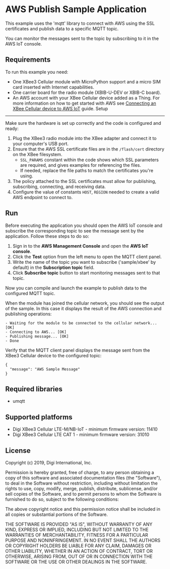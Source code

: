 AWS Publish Sample Application
==============================

This example uses the 'mqtt' library to connect with AWS using the SSL
certificates and publish data to a specific MQTT topic.

You can monitor the messages sent to the topic by subscribing to it in the AWS
IoT console.

Requirements
------------

To run this example you need:

* One XBee3 Cellular module with MicroPython support and a micro SIM card
  inserted with Internet capabilities.
* One carrier board for the radio module (XBIB-U-DEV or XBIB-C board).
* An AWS account with your XBee Cellular device added as a Thing. For more
  information on how to get started with AWS see
  [Connecting an XBee Cellular device to AWS IoT](../) guide.
Setup
-----

Make sure the hardware is set up correctly and the code is configured and
ready:

1. Plug the XBee3 radio module into the XBee adapter and connect it to your
   computer's USB port.
2. Ensure that the AWS SSL certificate files are in the `/flash/cert` directory
   on the XBee filesystem.
   * `SSL_PARAMS` constant within the code shows which SSL parameters are
     required, and gives examples for referencing the files.
   * If needed, replace the file paths to match the certificates you're
     using.
3. The policy attached to the SSL certificates must allow for publishing,
   subscribing, connecting, and receiving data.
4. Configure the value of constants `HOST`, `REGION` needed to create a valid
   AWS endpoint to connect to.

Run
---

Before executing the application you should open the AWS IoT console and
subscribe the corresponding topic to see the message sent by the application.
Follow these steps to do so:

1. Sign in to the **AWS Management Console** and open the **AWS IoT console**.
2. Click the **Test** option from the left menu to open the MQTT client panel.
3. Write the name of the topic you want to subscribe ('sample/xbee' by default)
   in the **Subscription topic** field.
4. Click **Subscribe topic** button to start monitoring messages sent to that
   topic.

Now you can compile and launch the example to publish data to the configured
MQTT topic. 

When the module has joined the cellular network, you should see the output of
the sample. In this case it displays the result of the AWS connection and 
publishing operations:

    - Waiting for the module to be connected to the cellular network... [OK] 
    - Connecting to AWS... [OK]
    - Publishing message... [OK]
    - Done

Verify that the MQTT client panel displays the message sent from the XBee3 
Cellular device to the configured topic:

    {
      "message": "AWS Sample Message"
    }

Required libraries
--------------------

* umqtt

Supported platforms
-------------------

* Digi XBee3 Cellular LTE-M/NB-IoT - minimum firmware version: 11410
* Digi XBee3 Cellular LTE CAT 1 - minimum firmware version: 31010

License
-------

Copyright (c) 2019, Digi International, Inc.

Permission is hereby granted, free of charge, to any person obtaining a copy
of this software and associated documentation files (the "Software"), to deal
in the Software without restriction, including without limitation the rights
to use, copy, modify, merge, publish, distribute, sublicense, and/or sell
copies of the Software, and to permit persons to whom the Software is
furnished to do so, subject to the following conditions:

The above copyright notice and this permission notice shall be included in all
copies or substantial portions of the Software.

THE SOFTWARE IS PROVIDED "AS IS", WITHOUT WARRANTY OF ANY KIND, EXPRESS OR
IMPLIED, INCLUDING BUT NOT LIMITED TO THE WARRANTIES OF MERCHANTABILITY,
FITNESS FOR A PARTICULAR PURPOSE AND NONINFRINGEMENT. IN NO EVENT SHALL THE
AUTHORS OR COPYRIGHT HOLDERS BE LIABLE FOR ANY CLAIM, DAMAGES OR OTHER
LIABILITY, WHETHER IN AN ACTION OF CONTRACT, TORT OR OTHERWISE, ARISING FROM,
OUT OF OR IN CONNECTION WITH THE SOFTWARE OR THE USE OR OTHER DEALINGS IN THE
SOFTWARE.